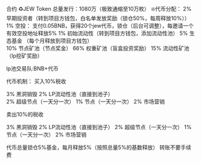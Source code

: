 合约 
♻️JEW Token 
总量发行：1080万（极致通缩至10万枚） 
❇️代币分配： 
2%     早期投资者（转到项目方钱包，白名单发放奖励（锁仓50%，每周释放10%）） 
1%     空投： 支付0.05BNB，获得20个jew代币，锁仓（后台可调整），每邀请一个有效空投地址释放5%
1%     初始流动性（转到项目方钱包，添加流动性池） 
5%     生态基金 （每个月释放到项目方钱包）    
10%   节点矿池（节点奖金） 
66%   权重矿池（盲盒投资奖励） 
15%   流动性矿池（lp挖矿奖励） 

lp池交易队:BNB+代币
 
代币机制： 
买入10%税收 
 
3%    黑洞销毁 
2%    LP流动性池（直接到池子）  
2%    超级节点（一天分一次） 
1%    节点（一天分一次） 
2%    市场营销
 
 
卖出10%的税收 
 
3%    黑洞销毁 
2%    LP流动性池（直接到池子） 
2%    超级节点（一天分一次） 
1%    节点（一天分一次） 
2%    市场营销 
 
代币总量锁仓5%基金，每月释放5%（按照总量5%的基数释放） 
转账不要手续费
